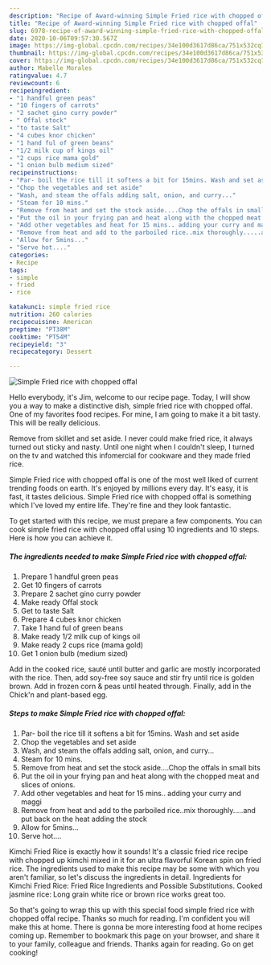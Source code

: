 ```yaml
---
description: "Recipe of Award-winning Simple Fried rice with chopped offal"
title: "Recipe of Award-winning Simple Fried rice with chopped offal"
slug: 6978-recipe-of-award-winning-simple-fried-rice-with-chopped-offal
date: 2020-10-06T09:57:30.567Z
image: https://img-global.cpcdn.com/recipes/34e100d3617d86ca/751x532cq70/simple-fried-rice-with-chopped-offal-recipe-main-photo.jpg
thumbnail: https://img-global.cpcdn.com/recipes/34e100d3617d86ca/751x532cq70/simple-fried-rice-with-chopped-offal-recipe-main-photo.jpg
cover: https://img-global.cpcdn.com/recipes/34e100d3617d86ca/751x532cq70/simple-fried-rice-with-chopped-offal-recipe-main-photo.jpg
author: Mabelle Morales
ratingvalue: 4.7
reviewcount: 6
recipeingredient:
- "1 handful green peas"
- "10 fingers of carrots"
- "2 sachet gino curry powder"
- " Offal stock"
- "to taste Salt"
- "4 cubes knor chicken"
- "1 hand ful of green beans"
- "1/2 milk cup of kings oil"
- "2 cups rice mama gold"
- "1 onion bulb medium sized"
recipeinstructions:
- "Par- boil the rice till it softens a bit for 15mins. Wash and set aside"
- "Chop the vegetables and set aside"
- "Wash, and steam the offals adding salt, onion, and curry..."
- "Steam for 10 mins."
- "Remove from heat and set the stock aside....Chop the offals in small bits"
- "Put the oil in your frying pan and heat along with the chopped meat and slices of onions."
- "Add other vegetables and heat for 15 mins.. adding your curry and maggi"
- "Remove from heat and add to the parboiled rice..mix thoroughly.....and put back on the heat adding the stock"
- "Allow for 5mins..."
- "Serve hot...."
categories:
- Recipe
tags:
- simple
- fried
- rice

katakunci: simple fried rice 
nutrition: 260 calories
recipecuisine: American
preptime: "PT38M"
cooktime: "PT54M"
recipeyield: "3"
recipecategory: Dessert

---
```



![Simple Fried rice with chopped offal](https://img-global.cpcdn.com/recipes/34e100d3617d86ca/751x532cq70/simple-fried-rice-with-chopped-offal-recipe-main-photo.jpg)

Hello everybody, it's Jim, welcome to our recipe page. Today, I will show you a way to make a distinctive dish, simple fried rice with chopped offal. One of my favorites food recipes. For mine, I am going to make it a bit tasty. This will be really delicious.

Remove from skillet and set aside. I never could make fried rice, it always turned out sticky and nasty. Until one night when I couldn&#39;t sleep, I turned on the tv and watched this infomercial for cookware and they made fried rice.

Simple Fried rice with chopped offal is one of the most well liked of current trending foods on earth. It's enjoyed by millions every day. It's easy, it is fast, it tastes delicious. Simple Fried rice with chopped offal is something which I've loved my entire life. They're fine and they look fantastic.


To get started with this recipe, we must prepare a few components. You can cook simple fried rice with chopped offal using 10 ingredients and 10 steps. Here is how you can achieve it.

<!--inarticleads1-->

##### The ingredients needed to make Simple Fried rice with chopped offal:

1. Prepare 1 handful green peas
1. Get 10 fingers of carrots
1. Prepare 2 sachet gino curry powder
1. Make ready  Offal stock
1. Get to taste Salt
1. Prepare 4 cubes knor chicken
1. Take 1 hand ful of green beans
1. Make ready 1/2 milk cup of kings oil
1. Make ready 2 cups rice (mama gold)
1. Get 1 onion bulb (medium sized)


Add in the cooked rice, sauté until butter and garlic are mostly incorporated with the rice. Then, add soy-free soy sauce and stir fry until rice is golden brown. Add in frozen corn &amp; peas until heated through. Finally, add in the Chick&#39;n and plant-based egg. 

<!--inarticleads2-->

##### Steps to make Simple Fried rice with chopped offal:

1. Par- boil the rice till it softens a bit for 15mins. Wash and set aside
1. Chop the vegetables and set aside
1. Wash, and steam the offals adding salt, onion, and curry...
1. Steam for 10 mins.
1. Remove from heat and set the stock aside....Chop the offals in small bits
1. Put the oil in your frying pan and heat along with the chopped meat and slices of onions.
1. Add other vegetables and heat for 15 mins.. adding your curry and maggi
1. Remove from heat and add to the parboiled rice..mix thoroughly.....and put back on the heat adding the stock
1. Allow for 5mins...
1. Serve hot....


Kimchi Fried Rice is exactly how it sounds! It&#39;s a classic fried rice recipe with chopped up kimchi mixed in it for an ultra flavorful Korean spin on fried rice. The ingredients used to make this recipe may be some with which you aren&#39;t familiar, so let&#39;s discuss the ingredients in detail. Ingredients for Kimchi Fried Rice: Fried Rice Ingredients and Possible Substitutions. Cooked jasmine rice: Long grain white rice or brown rice works great too. 

So that's going to wrap this up with this special food simple fried rice with chopped offal recipe. Thanks so much for reading. I'm confident you will make this at home. There is gonna be more interesting food at home recipes coming up. Remember to bookmark this page on your browser, and share it to your family, colleague and friends. Thanks again for reading. Go on get cooking!
